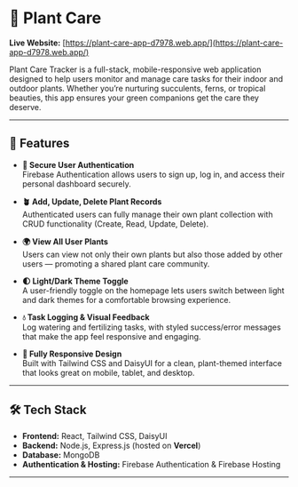 # 🌿 Plant Care

**Live Website:** [https://plant-care-app-d7978.web.app/](https://plant-care-app-d7978.web.app/)

Plant Care Tracker is a full-stack, mobile-responsive web application designed to help users monitor and manage care tasks for their indoor and outdoor plants. Whether you’re nurturing succulents, ferns, or tropical beauties, this app ensures your green companions get the care they deserve.

---

## 🌟 Features

- **🔐 Secure User Authentication**  
  Firebase Authentication allows users to sign up, log in, and access their personal dashboard securely.

- **🪴 Add, Update, Delete Plant Records**  
  Authenticated users can fully manage their own plant collection with CRUD functionality (Create, Read, Update, Delete).

- **🌍 View All User Plants**  
  Users can view not only their own plants but also those added by other users — promoting a shared plant care community.

- **🌓 Light/Dark Theme Toggle**  
  A user-friendly toggle on the homepage lets users switch between light and dark themes for a comfortable browsing experience.

- **💧 Task Logging & Visual Feedback**  
  Log watering and fertilizing tasks, with styled success/error messages that make the app feel responsive and engaging.

- **📱 Fully Responsive Design**  
  Built with Tailwind CSS and DaisyUI for a clean, plant-themed interface that looks great on mobile, tablet, and desktop.

---

## 🛠 Tech Stack

- **Frontend:** React, Tailwind CSS, DaisyUI  
- **Backend:** Node.js, Express.js (hosted on **Vercel**)  
- **Database:** MongoDB 
- **Authentication & Hosting:** Firebase Authentication & Firebase Hosting  

---